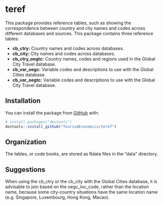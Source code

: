 
<!-- README.md is generated from README.Rmd. Please edit that file -->

# teref

<!-- badges: start -->

<!-- badges: end -->

This package provides reference tables, such as showing the
correspondence between country and city names and codes across different
databases and sources. This package contains three reference tables:

  - **cb\_ctry:** Country names and codes across databases.  
  - **cb\_city:** City names and codes across databases.
  - **cb\_ctry\_oegtc:** Country names, codes and regions used in the
    Global City Travel database.
  - **cb\_var\_oegc:** Variable codes and descriptions to use with the
    Global Cities database.
  - **cb\_var\_oegtc:** Variable codes and descriptions to use with the
    Global City Travel database.

## Installation

You can install the package from [GitHub](https://github.com/) with:

``` r
# install.packages("devtools")
devtools::install_github("TourismEconomics/teref")
```

## Organization

The tables, or code books, are stored as Rdata files in the “data”
directory.

## Suggestions

When using the cb\_ctry or the cb\_city with the Global Cities database,
it is advisable to join based on the oegc\_loc\_code, rather than the
location name, because some city-country situations have the same
location name (e.g. Singapore, Luxembourg, Hong Kong, Macao).

